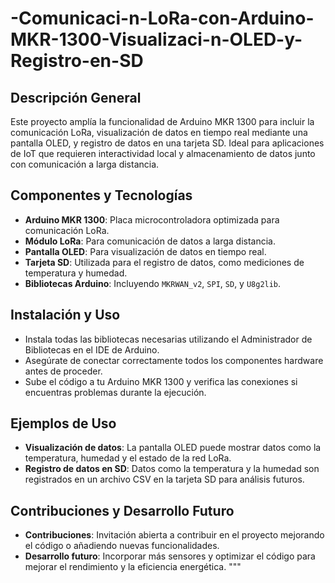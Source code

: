 # -Comunicaci-n-LoRa-con-Arduino-MKR-1300-Visualizaci-n-OLED-y-Registro-en-SD
## Descripción General
Este proyecto amplía la funcionalidad de Arduino MKR 1300 para incluir la comunicación LoRa, visualización de datos en tiempo real mediante una pantalla OLED, y registro de datos en una tarjeta SD. Ideal para aplicaciones de IoT que requieren interactividad local y almacenamiento de datos junto con comunicación a larga distancia.

## Componentes y Tecnologías
- **Arduino MKR 1300**: Placa microcontroladora optimizada para comunicación LoRa.
- **Módulo LoRa**: Para comunicación de datos a larga distancia.
- **Pantalla OLED**: Para visualización de datos en tiempo real.
- **Tarjeta SD**: Utilizada para el registro de datos, como mediciones de temperatura y humedad.
- **Bibliotecas Arduino**: Incluyendo `MKRWAN_v2`, `SPI`, `SD`, y `U8g2lib`.

## Instalación y Uso
- Instala todas las bibliotecas necesarias utilizando el Administrador de Bibliotecas en el IDE de Arduino.
- Asegúrate de conectar correctamente todos los componentes hardware antes de proceder.
- Sube el código a tu Arduino MKR 1300 y verifica las conexiones si encuentras problemas durante la ejecución.

## Ejemplos de Uso
- **Visualización de datos**: La pantalla OLED puede mostrar datos como la temperatura, humedad y el estado de la red LoRa.
- **Registro de datos en SD**: Datos como la temperatura y la humedad son registrados en un archivo CSV en la tarjeta SD para análisis futuros.

## Contribuciones y Desarrollo Futuro
- **Contribuciones**: Invitación abierta a contribuir en el proyecto mejorando el código o añadiendo nuevas funcionalidades.
- **Desarrollo futuro**: Incorporar más sensores y optimizar el código para mejorar el rendimiento y la eficiencia energética.
"""

